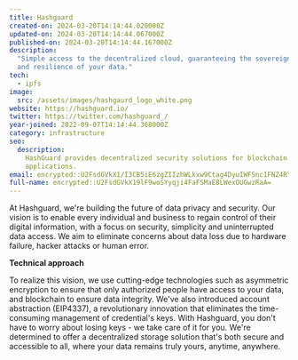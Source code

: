 ```yaml
---
title: Hashguard
created-on: 2024-03-20T14:14:44.020000Z
updated-on: 2024-03-20T14:14:44.067000Z
published-on: 2024-03-20T14:14:44.167000Z
description:
  "Simple access to the decentralized cloud, guaranteeing the sovereignty
  and resilience of your data."
tech:
  - ipfs
image:
  src: /assets/images/hashgaurd_logo_white.png
website: https://hashguard.io/
twitter: https://twitter.com/hashguard_/
year-joined: 2022-09-07T14:14:44.368000Z
category: infrastructure
seo:
  description:
    HashGuard provides decentralized security solutions for blockchain
    applications.
email: encrypted::U2FsdGVkX1/I3CB5iE6zgZIIzhWLkxw9Ctag4DyuIWFSnc1FNZ4RY/xCoNvHpz4r
full-name: encrypted::U2FsdGVkX19lF9woSYyqji4FaFSMaE8LWexOUGwzRaA=
---
```


At Hashguard, we're building the future of data privacy and security. Our vision is to enable every individual and business to regain control of their digital information, with a focus on security, simplicity and uninterrupted data access. We aim to eliminate concerns about data loss due to hardware failure, hacker attacks or human error.

**Technical approach**

To realize this vision, we use cutting-edge technologies such as asymmetric encryption to ensure that only authorized people have access to your data, and blockchain to ensure data integrity. We've also introduced account abstraction (EIP4337), a revolutionary innovation that eliminates the time-consuming management of credential's keys. With Hashguard, you don't have to worry about losing keys - we take care of it for you. We're determined to offer a decentralized storage solution that's both secure and accessible to all, where your data remains truly yours, anytime, anywhere.
